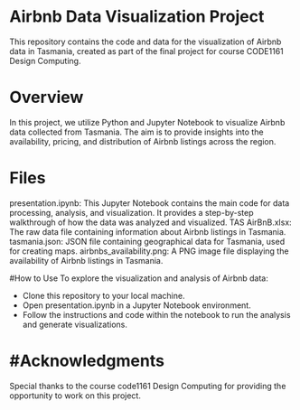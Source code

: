 # Airbnb Data Visualization Project
This repository contains the code and data for the visualization of Airbnb data in Tasmania, created as part of the final project for course CODE1161 Design Computing.

# Overview
In this project, we utilize Python and Jupyter Notebook to visualize Airbnb data collected from Tasmania. The aim is to provide insights into the availability, pricing, and distribution of Airbnb listings across the region.

# Files
presentation.ipynb: This Jupyter Notebook contains the main code for data processing, analysis, and visualization. It provides a step-by-step walkthrough of how the data was analyzed and visualized.
TAS AirBnB.xlsx: The raw data file containing information about Airbnb listings in Tasmania.
tasmania.json: JSON file containing geographical data for Tasmania, used for creating maps.
airbnbs_availability.png: A PNG image file displaying the availability of Airbnb listings in Tasmania.

#How to Use
To explore the visualization and analysis of Airbnb data:
- Clone this repository to your local machine.
- Open presentation.ipynb in a Jupyter Notebook environment.
- Follow the instructions and code within the notebook to run the analysis and generate visualizations.

# #Acknowledgments
Special thanks to the course code1161 Design Computing for providing the opportunity to work on this project.

